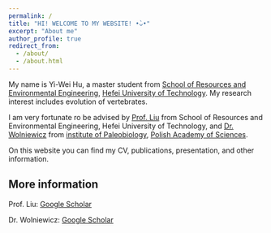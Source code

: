 ```yaml
---
permalink: /
title: "HI! WELCOME TO MY WEBSITE! •̀ᴗ•"
excerpt: "About me"
author_profile: true
redirect_from: 
  - /about/
  - /about.html
---
```


My name is Yi-Wei Hu, a master student from [School of Resources and Environmental Engineering](https://geoscience.hfut.edu.cn/), [Hefei University of Technology](https://www.hfut.edu.cn/). 
My research interest includes evolution of vertebrates. 

I am very fortunate ro be advised by [Prof. Liu](http://faculty.hfut.edu.cn/junliu/zh_CN/index.htm) from School of Resources and Environmental Engineering, Hefei University of Technology, 
and [Dr. Wolniewicz](https://www.paleo.pan.pl/pracownicy/wolniewicz/andrzej_s_wolniewicz.html) from [institute of Paleobiology](https://www.paleo.pan.pl/), [Polish Academy of Sciences](https://scholar.google.com/citations?hl=zh-CN&user=P5XokDgAAAAJ).

On this website you can find my CV, publications, presentation, and other information. 





More information
--------
Prof. Liu: [Google Scholar](https://scholar.google.com/citations?hl=zh-CN&user=LWycK8cAAAAJ)

Dr. Wolniewicz: [Google Scholar](https://scholar.google.com/citations?hl=zh-CN&user=P5XokDgAAAAJ)
